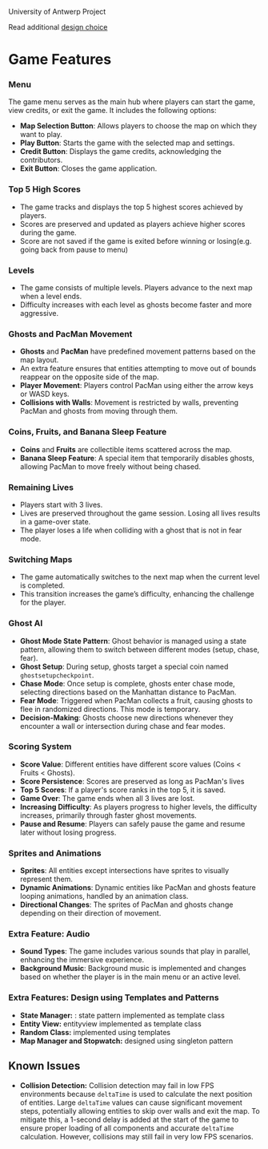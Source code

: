University of Antwerp Project

Read additional [design choice](https://github.com/AP-Lab-Sessions/2023-project-Z3roC0d3/blob/master/PacManV2%20Doc.pdf)

# Game Features

### Menu

The game menu serves as the main hub where players can start the game, view credits, or exit the game. It includes the
following options:

- **Map Selection Button**: Allows players to choose the map on which they want to play.
- **Play Button**: Starts the game with the selected map and settings.
- **Credit Button**: Displays the game credits, acknowledging the contributors.
- **Exit Button**: Closes the game application.

### Top 5 High Scores

- The game tracks and displays the top 5 highest scores achieved by players.
- Scores are preserved and updated as players achieve higher scores during the game.
- Score are not saved if the game is exited before winning or losing(e.g. going back from pause to menu)

### Levels

- The game consists of multiple levels. Players advance to the next map when a level ends.
- Difficulty increases with each level as ghosts become faster and more aggressive.

### Ghosts and PacMan Movement

- **Ghosts** and **PacMan** have predefined movement patterns based on the map layout.
- An extra feature ensures that entities attempting to move out of bounds reappear on the opposite side of the map.
- **Player Movement**: Players control PacMan using either the arrow keys or WASD keys.
- **Collisions with Walls**: Movement is restricted by walls, preventing PacMan and ghosts from moving through them.

### Coins, Fruits, and Banana Sleep Feature

- **Coins** and **Fruits** are collectible items scattered across the map.
- **Banana Sleep Feature**: A special item that temporarily disables ghosts, allowing PacMan to move freely without
  being chased.

### Remaining Lives

- Players start with 3 lives.
- Lives are preserved throughout the game session. Losing all lives results in a game-over state.
- The player loses a life when colliding with a ghost that is not in fear mode.

### Switching Maps

- The game automatically switches to the next map when the current level is completed.
- This transition increases the game’s difficulty, enhancing the challenge for the player.

### Ghost AI

- **Ghost Mode State Pattern**: Ghost behavior is managed using a state pattern, allowing them to switch between
  different modes (setup, chase, fear).
- **Ghost Setup**: During setup, ghosts target a special coin named `ghostsetupcheckpoint`.
- **Chase Mode**: Once setup is complete, ghosts enter chase mode, selecting directions based on the Manhattan distance
  to PacMan.
- **Fear Mode**: Triggered when PacMan collects a fruit, causing ghosts to flee in randomized directions. This mode is
  temporary.
- **Decision-Making**: Ghosts choose new directions whenever they encounter a wall or intersection during chase and fear
  modes.

### Scoring System

- **Score Value**: Different entities have different score values (Coins < Fruits < Ghosts).
- **Score Persistence**: Scores are preserved as long as PacMan's lives
- **Top 5 Scores**: If a player's score ranks in the top 5, it is saved.
- **Game Over**: The game ends when all 3 lives are lost.
- **Increasing Difficulty**: As players progress to higher levels, the difficulty increases, primarily through faster
  ghost movements.
- **Pause and Resume**: Players can safely pause the game and resume later without losing progress.

### Sprites and Animations

- **Sprites**: All entities except intersections have sprites to visually represent them.
- **Dynamic Animations**: Dynamic entities like PacMan and ghosts feature looping animations, handled by an animation
  class.
- **Directional Changes**: The sprites of PacMan and ghosts change depending on their direction of movement.

### Extra Feature: Audio

- **Sound Types**: The game includes various sounds that play in parallel, enhancing the immersive experience.
- **Background Music**: Background music is implemented and changes based on whether the player is in the main menu or
  an active level.

### Extra Features: Design using Templates and Patterns

- **State Manager:** : state pattern implemented as template class
- **Entity View:** entityview implemented as template class
- **Random Class:** implemented using templates
- **Map Manager and Stopwatch:** designed using singleton pattern

## Known Issues

- **Collision Detection:** Collision detection may fail in low FPS environments because `deltaTime` is used to calculate
  the next position of entities. Large `deltaTime` values can cause significant movement steps, potentially allowing
  entities to skip over walls and exit the map. To mitigate this, a 1-second delay is added at the start of the game to
  ensure proper loading of all components and accurate `deltaTime` calculation. However, collisions may still fail in
  very low FPS scenarios.



